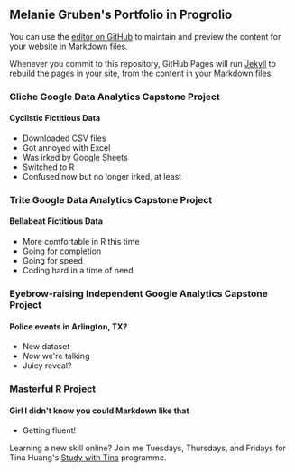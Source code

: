 ## Melanie Gruben's Portfolio in Progrolio

You can use the [editor on GitHub](https://github.com/dratlucky/MG_Portfolio/edit/gh-pages/index.md) to maintain and preview the content for your website in Markdown files.

Whenever you commit to this repository, GitHub Pages will run [Jekyll](https://jekyllrb.com/) to rebuild the pages in your site, from the content in your Markdown files.

### Cliche Google Data Analytics Capstone Project
#### Cyclistic Fictitious Data
+ Downloaded CSV files
+ Got annoyed with Excel
+ Was irked by Google Sheets
+ Switched to R
+ Confused now but no longer irked, at least

### Trite Google Data Analytics Capstone Project
#### Bellabeat Fictitious Data
+ More comfortable in R this time
+ Going for completion
+ Going for speed
+ Coding hard in a time of need

### Eyebrow-raising Independent Google Analytics Capstone Project
#### Police events in Arlington, TX?
+ New dataset
+ _Now_ we're talking
+ Juicy reveal?

### Masterful R Project
#### Girl I didn't know you could Markdown like that
+ Getting fluent!

Learning a new skill online? Join me Tuesdays, Thursdays, and Fridays for Tina Huang's [Study with Tina](https://www.youtube.com/channel/UCI8JpGrDmtggrryhml8kFGw) programme. 
